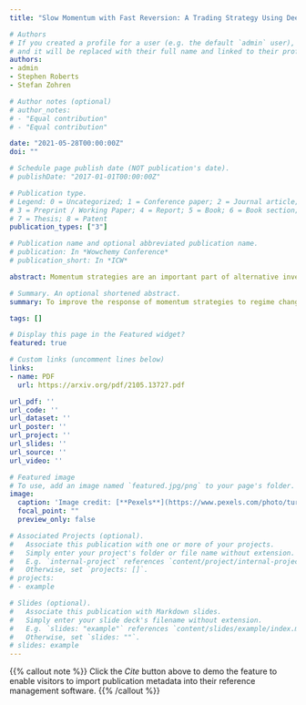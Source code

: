 ```yaml
---
title: "Slow Momentum with Fast Reversion: A Trading Strategy Using Deep Learning and Changepoint Detection"

# Authors
# If you created a profile for a user (e.g. the default `admin` user), write the username (folder name) here 
# and it will be replaced with their full name and linked to their profile.
authors:
- admin
- Stephen Roberts
- Stefan Zohren

# Author notes (optional)
# author_notes:
# - "Equal contribution"
# - "Equal contribution"

date: "2021-05-28T00:00:00Z"
doi: ""

# Schedule page publish date (NOT publication's date).
# publishDate: "2017-01-01T00:00:00Z"

# Publication type.
# Legend: 0 = Uncategorized; 1 = Conference paper; 2 = Journal article;
# 3 = Preprint / Working Paper; 4 = Report; 5 = Book; 6 = Book section;
# 7 = Thesis; 8 = Patent
publication_types: ["3"]

# Publication name and optional abbreviated publication name.
# publication: In *Wowchemy Conference*
# publication_short: In *ICW*

abstract: Momentum strategies are an important part of alternative investments and are at the heart of commodity trading advisors (CTAs). These strategies have however been found to have difficulties adjusting to rapid changes in market conditions, such as during the 2020 market crash. In particular, immediately after momentum turning points, where a trend reverses from an uptrend (downtrend) to a downtrend (uptrend), time-series momentum (TSMOM) strategies are prone to making bad bets. To improve the response to regime change, we introduce a novel approach, where we insert an online change-point detection (CPD) module into a Deep Momentum Network (DMN) [1904.04912] pipeline, which uses an LSTM deep-learning architecture to simultaneously learn both trend estimation and position sizing. Furthermore, our model is able to optimise the way in which it balances 1) a slow momentum strategy which exploits persisting trends, but does not overreact to localised price moves, and 2) a fast mean-reversion strategy regime by quickly flipping its position, then swapping it back again to exploit localised price moves.  Our CPD module outputs a changepoint location and severity score, allowing our model to learn to respond to varying degrees of disequilibrium, or smaller and more localised changepoints, in a data driven manner. Using a portfolio of 50, liquid, continuous futures contracts over the period 1990–2020, the addition of the CPD module leads to an improvement in Sharpe ratio of one-third. Even more notably, this module is especially beneficial in periods of significant nonstationarity, and in particular, over the most recent years tested (2015–2020) the performance boost is approximately two-thirds. This is especially interesting as traditional momentum strategies have been underperforming in this period.

# Summary. An optional shortened abstract.
summary: To improve the response of momentum strategies to regime change, we introduce a novel approach, where we insert an online change-point detection (CPD) module into a Deep Momentum Network (DMN) [1904.04912] pipeline, which uses an LSTM deep-learning architecture to simultaneously learn both trend estimation and position sizing. Our model is able to optimise the way in which it balances 1) a slow momentum strategy which exploits persisting trends, but does not overreact to localised price moves, and 2) a fast mean-reversion strategy regime by quickly flipping its position, then swapping it back again to exploit localised price moves.

tags: []

# Display this page in the Featured widget?
featured: true

# Custom links (uncomment lines below)
links:
- name: PDF
  url: https://arxiv.org/pdf/2105.13727.pdf

url_pdf: ''
url_code: ''
url_dataset: ''
url_poster: ''
url_project: ''
url_slides: ''
url_source: ''
url_video: ''

# Featured image
# To use, add an image named `featured.jpg/png` to your page's folder. 
image:
  caption: 'Image credit: [**Pexels**](https://www.pexels.com/photo/turned-on-monitor-displaying-frequency-graph-241544/)'
  focal_point: ""
  preview_only: false

# Associated Projects (optional).
#   Associate this publication with one or more of your projects.
#   Simply enter your project's folder or file name without extension.
#   E.g. `internal-project` references `content/project/internal-project/index.md`.
#   Otherwise, set `projects: []`.
# projects:
# - example

# Slides (optional).
#   Associate this publication with Markdown slides.
#   Simply enter your slide deck's filename without extension.
#   E.g. `slides: "example"` references `content/slides/example/index.md`.
#   Otherwise, set `slides: ""`.
# slides: example
---
```


{{% callout note %}}
Click the *Cite* button above to demo the feature to enable visitors to import publication metadata into their reference management software.
{{% /callout %}}

<!-- {{% callout note %}}
Create your slides in Markdown - click the *Slides* button to check out the example.
{{% /callout %}} -->

<!-- Supplementary notes can be added here, including [code, math, and images](https://wowchemy.com/docs/writing-markdown-latex/). -->
